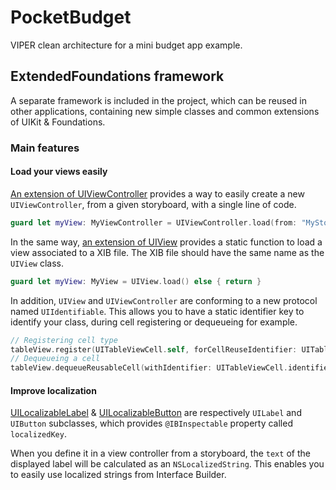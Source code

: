# PocketBudget

VIPER clean architecture for a mini budget app example.

## ExtendedFoundations framework

A separate framework is included in the project, which can be reused in other applications, containing new simple classes and common extensions of UIKit & Foundations.

### Main features

#### Load your views easily

[An extension of UIViewController](https://github.com/jtouzy/PocketBudget/blob/master/PocketBudget/ExtendedFoundations/ExtendedFoundations/Extensions/UIViewController%2Bextensions.swift) provides a way to easily create a new `UIViewController`, from a given storyboard, with a single line of code.

```swift
guard let myView: MyViewController = UIViewController.load(from: "MyStoryboard") else { return }
```

In the same way, [an extension of UIView](https://github.com/jtouzy/PocketBudget/blob/master/PocketBudget/ExtendedFoundations/ExtendedFoundations/Extensions/UIView%2Bextensions.swift) provides a static function to load a view associated to a XIB file. The XIB file should have the same name as the `UIView` class.

```swift
guard let myView: MyView = UIView.load() else { return }
```

In addition, `UIView` and `UIViewController` are conforming to a new protocol named `UIIdentifiable`. This allows you to have a static identifier key to identify your class, during cell registering or dequeueing for example.

```swift
// Registering cell type
tableView.register(UITableViewCell.self, forCellReuseIdentifier: UITableViewCell.identifier)
// Dequeueing a cell
tableView.dequeueReusableCell(withIdentifier: UITableViewCell.identifier, for: indexPath)
```

#### Improve localization

[UILocalizableLabel](https://github.com/jtouzy/PocketBudget/blob/master/PocketBudget/ExtendedFoundations/ExtendedFoundations/Components/UILocalizableLabel.swift) & [UILocalizableButton](https://github.com/jtouzy/PocketBudget/blob/master/PocketBudget/ExtendedFoundations/ExtendedFoundations/Components/UILocalizableButton.swift) are respectively `UILabel` and `UIButton` subclasses, which provides `@IBInspectable` property called `localizedKey`.

When you define it in a view controller from a storyboard, the `text` of the displayed label will be calculated as an `NSLocalizedString`. This enables you to easily use localized strings from Interface Builder.
